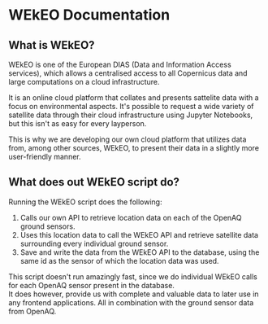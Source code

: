 # WEkEO Documentation
## What is WEkEO?

WEkEO is one of the European DIAS (Data and Information Access services), which allows a centralised access to all Copernicus data and large computations on a cloud infrastructure.

It is an online cloud platform that collates and presents sattelite data with a focus on environmental aspects. 
It's possible to request a wide variety of satellite data through their cloud infrastructure using Jupyter Notebooks, but this isn't as easy for every layperson.

This is why we are developing our own cloud platform that utilizes data from, among other sources, WEkEO, to present their data in a slightly more user-friendly manner.

## What does out WEkEO script do?

Running the WEkEO script does the following:

1. Calls our own API to retrieve location data on each of the OpenAQ ground sensors.
2. Uses this location data to call the WEkEO API and retrieve satellite data surrounding every individual ground sensor.  
3. Save and write the data from the WEkEO API to the database, using the same id as the sensor of which the location data was used.

This script doesn't run amazingly fast, since we do individual WEkEO calls for each OpenAQ sensor present in the database.  
It does however, provide us with complete and valuable data to later use in any frontend applications. All in combination with the ground sensor data from OpenAQ.